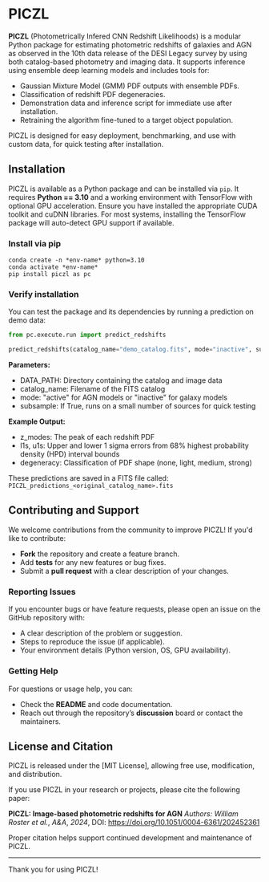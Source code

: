 # PICZL

**PICZL** (Photometrically Infered CNN Redshift Likelihoods) is a modular Python package for estimating photometric redshifts 
of galaxies and AGN as observed in the 10th data release of the DESI Legacy survey by using both catalog-based photometry and imaging data. 
It supports inference using ensemble deep learning models and includes tools for: 

- Gaussian Mixture Model (GMM) PDF outputs with ensemble PDFs.
- Classification of redshift PDF degeneracies.
- Demonstration data and inference script for immediate use after installation.
- Retraining the algorithm fine-tuned to a target object population.

PICZL is designed for easy deployment, benchmarking, and use with custom data, for quick testing after installation.


## Installation

PICZL is available as a Python package and can be installed via `pip`. It requires **Python == 3.10** and a working environment with TensorFlow 
with optional GPU acceleration. Ensure you have installed the appropriate CUDA toolkit and cuDNN libraries. For most systems, 
installing the TensorFlow package will auto-detect GPU support if available.


### Install via pip

```Shell
conda create -n *env-name* python=3.10
conda activate *env-name*
pip install piczl as pc
```

### Verify installation

You can test the package and its dependencies by running a prediction on demo data:

```python
from pc.execute.run import predict_redshifts

predict_redshifts(catalog_name="demo_catalog.fits", mode="inactive", subsample=True)
```

**Parameters:**

- DATA_PATH: Directory containing the catalog and image data
- catalog_name: Filename of the FITS catalog
- mode: "active" for AGN models or "inactive" for galaxy models
- subsample: If True, runs on a small number of sources for quick testing

**Example Output:**

- z_modes: The peak of each redshift PDF
- l1s, u1s: Upper and lower 1 sigma errors from 68% highest probability density (HPD) interval bounds
- degeneracy: Classification of PDF shape (none, light, medium, strong)

These predictions are saved in a FITS file called:
```PICZL_predictions_<original_catalog_name>.fits```



## Contributing and Support

We welcome contributions from the community to improve PICZL! If you'd like to contribute:

- **Fork** the repository and create a feature branch.
- Add **tests** for any new features or bug fixes.
- Submit a **pull request** with a clear description of your changes.

### Reporting Issues

If you encounter bugs or have feature requests, please open an issue on the GitHub repository with:

- A clear description of the problem or suggestion.
- Steps to reproduce the issue (if applicable).
- Your environment details (Python version, OS, GPU availability).

### Getting Help

For questions or usage help, you can:

- Check the **README** and code documentation.
- Reach out through the repository’s **discussion** board or contact the maintainers.


## License and Citation

PICZL is released under the [MIT License], allowing free use, modification, and distribution.

If you use PICZL in your research or projects, please cite the following paper:

**PICZL: Image-based photometric redshifts for AGN**
*Authors: William Roster et al.*, *A&A*, *2024*, DOI: https://doi.org/10.1051/0004-6361/202452361

Proper citation helps support continued development and maintenance of PICZL.

---

Thank you for using PICZL!
